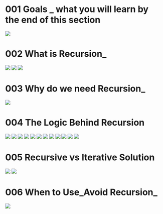 # 001 Goals _ what you will learn by the end of this section
![](Images/2022-10-02-00-30-00.png)

# 002 What is Recursion_
![](Images/2022-10-02-00-38-13.png)
![](Images/2022-10-02-00-39-56.png)
![](Images/2022-10-02-00-40-53.png)

# 003 Why do we need Recursion_
![](Images/2022-10-02-00-45-58.png)

# 004 The Logic Behind Recursion
![](Images/2022-10-02-00-48-20.png)
![](Images/2022-10-02-00-48-43.png)
![](Images/2022-10-02-00-51-30.png)
![](Images/2022-10-02-00-52-04.png)
![](Images/2022-10-02-00-52-29.png)
![](Images/2022-10-02-00-52-49.png)
![](Images/2022-10-02-00-53-24.png)
![](Images/2022-10-02-00-56-42.png)
![](Images/2022-10-02-00-57-22.png)
![](Images/2022-10-02-00-57-45.png)
![](Images/2022-10-02-00-58-54.png)
![](Images/2022-10-02-00-59-20.png)

# 005 Recursive vs Iterative Solution
![](Images/2022-10-02-01-01-34.png)
![](Images/2022-10-02-01-04-41.png)

# 006 When to Use_Avoid Recursion_
![](Images/2022-10-02-01-15-27.png)